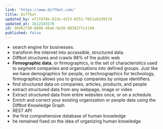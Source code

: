 ```yaml
---
link: 'https://www.diffbot.com/'
title: Diffbot
updated_by: ef1fd78e-815e-4153-8251-f021a62d917d
updated_at: 1612545570
id: 30462730-8800-49a6-9a50-08382ffc1148
published: false
---
```

- search engine for businesses.
- transform the internet into accessible, structured data.
- Diffbot structures and crawls 98% of the public web
- **Firmographic data**, or firmographics, is the set of characteristics used to segment companies and organisations into defined groups. Just like we have demographics for people, or technographics for technology, firmographics allows you to group companies by unique identifiers.
- find structured data on companies, articles, products, and people
- extract structured data from any webpage, image or video
- Extract structured data from entire websites once, or on a schedule.
- Enrich and correct your existing organization or people data using the Diffbot Knowledge Graph
- REST API
- the first comprehensive database of human knowledge
- he remained fixed on the idea of organizing human knowledge